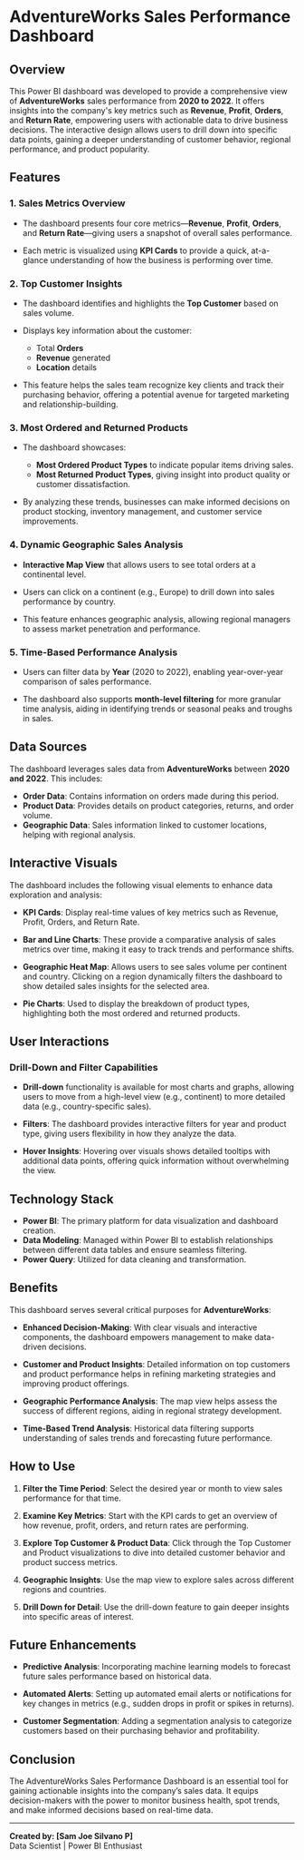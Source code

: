 # AdventureWorks Sales Performance Dashboard

## Overview

This Power BI dashboard was developed to provide a comprehensive view of **AdventureWorks** sales performance from **2020 to 2022**. It offers insights into the company's key metrics such as **Revenue**, **Profit**, **Orders**, and **Return Rate**, empowering users with actionable data to drive business decisions. The interactive design allows users to drill down into specific data points, gaining a deeper understanding of customer behavior, regional performance, and product popularity.

## Features

### 1. **Sales Metrics Overview**

- The dashboard presents four core metrics—**Revenue**, **Profit**, **Orders**, and **Return Rate**—giving users a snapshot of overall sales performance.
  
- Each metric is visualized using **KPI Cards** to provide a quick, at-a-glance understanding of how the business is performing over time.

### 2. **Top Customer Insights**

- The dashboard identifies and highlights the **Top Customer** based on sales volume.  
- Displays key information about the customer:
  - Total **Orders**
  - **Revenue** generated
  - **Location** details
  
- This feature helps the sales team recognize key clients and track their purchasing behavior, offering a potential avenue for targeted marketing and relationship-building.

### 3. **Most Ordered and Returned Products**

- The dashboard showcases:
  - **Most Ordered Product Types** to indicate popular items driving sales.
  - **Most Returned Product Types**, giving insight into product quality or customer dissatisfaction.

- By analyzing these trends, businesses can make informed decisions on product stocking, inventory management, and customer service improvements.

### 4. **Dynamic Geographic Sales Analysis**

- **Interactive Map View** that allows users to see total orders at a continental level.
- Users can click on a continent (e.g., Europe) to drill down into sales performance by country.
  
- This feature enhances geographic analysis, allowing regional managers to assess market penetration and performance.

### 5. **Time-Based Performance Analysis**

- Users can filter data by **Year** (2020 to 2022), enabling year-over-year comparison of sales performance.
  
- The dashboard also supports **month-level filtering** for more granular time analysis, aiding in identifying trends or seasonal peaks and troughs in sales.

## Data Sources

The dashboard leverages sales data from **AdventureWorks** between **2020 and 2022**. This includes:

- **Order Data**: Contains information on orders made during this period.
- **Product Data**: Provides details on product categories, returns, and order volume.
- **Geographic Data**: Sales information linked to customer locations, helping with regional analysis.

## Interactive Visuals

The dashboard includes the following visual elements to enhance data exploration and analysis:

- **KPI Cards**: Display real-time values of key metrics such as Revenue, Profit, Orders, and Return Rate.
  
- **Bar and Line Charts**: These provide a comparative analysis of sales metrics over time, making it easy to track trends and performance shifts.

- **Geographic Heat Map**: Allows users to see sales volume per continent and country. Clicking on a region dynamically filters the dashboard to show detailed sales insights for the selected area.

- **Pie Charts**: Used to display the breakdown of product types, highlighting both the most ordered and returned products.

## User Interactions

### Drill-Down and Filter Capabilities

- **Drill-down** functionality is available for most charts and graphs, allowing users to move from a high-level view (e.g., continent) to more detailed data (e.g., country-specific sales).
  
- **Filters**: The dashboard provides interactive filters for year and product type, giving users flexibility in how they analyze the data.

- **Hover Insights**: Hovering over visuals shows detailed tooltips with additional data points, offering quick information without overwhelming the view.

## Technology Stack

- **Power BI**: The primary platform for data visualization and dashboard creation.
- **Data Modeling**: Managed within Power BI to establish relationships between different data tables and ensure seamless filtering.
- **Power Query**: Utilized for data cleaning and transformation.

## Benefits

This dashboard serves several critical purposes for **AdventureWorks**:

- **Enhanced Decision-Making**: With clear visuals and interactive components, the dashboard empowers management to make data-driven decisions.
  
- **Customer and Product Insights**: Detailed information on top customers and product performance helps in refining marketing strategies and improving product offerings.
  
- **Geographic Performance Analysis**: The map view helps assess the success of different regions, aiding in regional strategy development.

- **Time-Based Trend Analysis**: Historical data filtering supports understanding of sales trends and forecasting future performance.

## How to Use

1. **Filter the Time Period**: Select the desired year or month to view sales performance for that time.
   
2. **Examine Key Metrics**: Start with the KPI cards to get an overview of how revenue, profit, orders, and return rates are performing.

3. **Explore Top Customer & Product Data**: Click through the Top Customer and Product visualizations to dive into detailed customer behavior and product success metrics.

4. **Geographic Insights**: Use the map view to explore sales across different regions and countries.

5. **Drill Down for Detail**: Use the drill-down feature to gain deeper insights into specific areas of interest.

## Future Enhancements

- **Predictive Analysis**: Incorporating machine learning models to forecast future sales performance based on historical data.

- **Automated Alerts**: Setting up automated email alerts or notifications for key changes in metrics (e.g., sudden drops in profit or spikes in returns).

- **Customer Segmentation**: Adding a segmentation analysis to categorize customers based on their purchasing behavior and profitability.

## Conclusion

The AdventureWorks Sales Performance Dashboard is an essential tool for gaining actionable insights into the company’s sales data. It equips decision-makers with the power to monitor business health, spot trends, and make informed decisions based on real-time data.

---

**Created by: [Sam Joe Silvano P]**  
Data Scientist | Power BI Enthusiast

